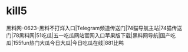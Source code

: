 # kill5
黑料网-0623-黑料不打烊入口|Telegram频道传送门|74猫导航主站|74猫传送门|78黑料网|51吃瓜|五一吃瓜网站官网入口苹果版下载|黑料网导航|国产吃瓜|155fun热门大瓜今日大瓜|今日吃瓜在线|881比鸭
